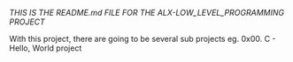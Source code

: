 *THIS IS THE README.md FILE FOR THE ALX-LOW_LEVEL_PROGRAMMING PROJECT*

With this project, there are going to be several sub projects eg.
0x00. C - Hello, World project